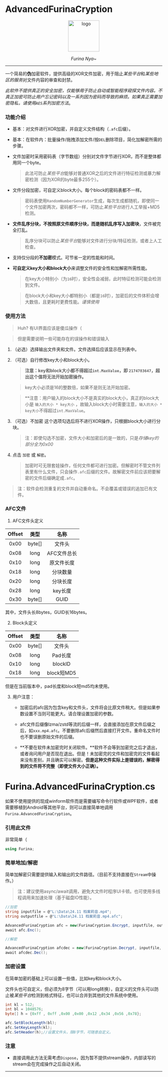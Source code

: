 # AdvancedFurinaCryption

<div align="center">
  <img width="100px" alt="logo" src="https://github.com/user-attachments/assets/1ae8890f-8cc4-40a2-99a7-95b575ba3323"/>
  <p><em>Furina Nya~</em></p>
</div>

---

一个简易的**伪**加密软件，提供高级的XOR文件加密，用于阻止*某些平台*和*某些地区的服务*对文件内容的审查和封禁。

*此软件不提供真正的安全加密，仅能够用于防止自动或智能程序窥探文件内容。不真正加密可防止用户忘记密码以及一系列因为密码而导致的麻烦。如果真正需要加密隐私，请使用`AES`系列加密方法*。

### 功能介绍

- 基本：对文件进行XOR加密，并自定义文件结构（`.afc`后缀）。

- 基本：在软件内：批量操作/拖拽添加文件/按`DEL`删除项目，简化加解密所需的步骤。

- 文件加密时采用密码表（字节数组）分别对文件字节进行XOR，而不是整体都用同一个byte。

  > 此法可防止*某些平台*能够对普通XOR之后的文件进行特征检测或暴力解密检测（因为XOR的byte最多255个）。

- 文件分段加密，可自定义block大小。每个block的密码表都不一样。

  > 密码表使用`RandomNumberGenerator`生成，每次生成都随机，即使同一个文件加密两次，密码都不一样，可防止*某些平台*进行人工举报+MD5检测。

- **文件乱序分块，不按照原文件顺序分块，而是随机乱序写入加密块**，文件被完全打乱。

  > 乱序分块可以防止*某些平台*能够对文件进行分块/特征检测，或者上人工检查。

- 支持仅分段的**不加密**模式。可节省一定的性能和时间。

- **可自定义key大小和block大小**来调整文件的安全性和加解密所需性能。

  > 在key大小特别小（为`16`时），安全性会减弱，此时特征检测可能会检测到文件。

  > 在block大小和key大小都特别小（都是`16`时），加密后的文件体积会增大数倍，且更耗时更费性能。*谨慎使用*

### 使用方法

> Huh? 有UI界面应该是傻瓜操作（

> 但是需要说明一些可能存在的误操作和错误输入

1. （必选）选择输出文件夹和文件。文件选择后应该显示在列表中。

2. （可选）自行修改key大小和block大小。

    > **注意：key和block大小都不得超过`int.MaxValue`，即 `2174783647`，超出这个值将无法开始加密操作。**

    > key大小必须是16的整数倍，如果不是则无法开始加密。

    > **注意：用户输入的block大小不是真实的block大小，真正的block大小是 `输入的大小 * key大小` ，故输入block大小时需要注意，`输入的大小 * key大小`不得超过`int.MaxValue`。

3. （可选）不加密 这个选项勾选后将不进行XOR操作，只根据block大小进行分块。

    > 注：即使勾选不加密，文件大小和加密后的是一致的，只是*存储key的部分全为0x00*

4. 点击 `加密` 或 `解密`。

    > 加密时可无限套娃操作，任何文件都可进行加密。但解密时不管文件列表里有什么文件，只会操作`.afc`后缀的文件。故解密文件前应该把要解密的文件后缀确定成`.afc`。

> 注：软件会检测重复的文件并自动重命名。不会覆盖或错误的追加已有文件。

### AFC文件

1. AFC文件头定义

|Offset|类型|名称|
|:-:|:-:|:-:|
|0x00|byte[]|文件头|
|0x08|long|AFC文件总长|
|0x10|long|原文件长度|
|0x18|long|分块数量|
|0x20|long|分块长度|
|0x28|long|key长度|
|0x30|byte[]|GUID|

其中，文件头长8bytes，GUID长16bytes。

2. Block头定义

|Offset|类型|名称|
|:-:|:-:|:-:|
|0x00|byte[]|文件头|
|0x08|long|Pad长度|
|0x10|long|blockID|
|0x18|long|block短MD5|

但是在当前版本中，pad长度和block短md5均未使用。

3. 用户注意：

    - 加密后的afc因为包含key和文件头，文件将会比原文件稍大。但是如果参数设置不当则可能更大。请合理设置加密的参数。

    - afc文件后缀像lzma/zstd等流的后缀一样，会直接添加在原文件后缀之后，如`xxx.mp4.afc`。不要删除afc后缀然后直接打开文件。重命名文件时也不要误删原始文件的后缀。

    - **不要在软件未加密完时关闭软件。**软件不会等到加密完之后才退出，或者询问用户是否现在退出。但是！未加密完的文件和加密完的文件看起来没有差别，并且确实可以解密。**但是这种文件实际上是错误的，解密得到的文件将不完整（即使文件大小正确）。**

# Furina.AdvancedFurinaCryption.cs

如果不使用提供的现成winform软件而是需要编写命令行软件或WPF软件，或者需要移植到Android等其他平台，则可以直接简单地调用`Furina.AdvancedFurinaCryption`。

### 引用此文件

非常简单（

```c#
using Furina;
```

### 简单地加/解密

简单加解密只需要提供输入和输出的文件路径。（目前不支持直接在`Stream`中操作。）

> 注：建议使用async/await调用，避免大文件时程序UI卡顿。也可使用多线程调用来加速处理（基于磁盘IO性能）。

```c#
//加密
string inputfile = @"L:\Data\24.11 档案莉音.mp4";
string outputfile = @"L:\Data\24.11 档案莉音.mp4.afc";

AdvancedFurinaCryption afc = new(FurinaCryption.Encrypt, inputfile, outputfile);
await afc.Enc();

//解密

AdvancedFurinaCryption afcdec = new(FurinaCryption.Decrypt, inputfile, outputfile);
await afcdec.Dec();
```

### 加密设置

在简单加密的基础上可以设置一些值，比如key和block大小。

文件头也可自定义，但必须为8字节（可以用long转换），自定义的文件头可以防止被*某些平台*检测到格式特征，也可以合并到其他的文件系统中使用。

```c#
int kl = 512;
int bl = 1048576;
byte[] h = {0xff , 0xff ,0x00 ,0x00 ,0x12 ,0x34 ,0x56 ,0x78};

afc.SetBlockLength(bl);
afc.SetKeyLength(kl);
afc.SetHeader(h);//设置文件头，限8字节，可随意自定义。
```

### 注意

- 直接调用此方法无需考虑`Dispose`，因为暂不提供stream操作，内部读写的stream会在完成操作之后自动关闭。

---
